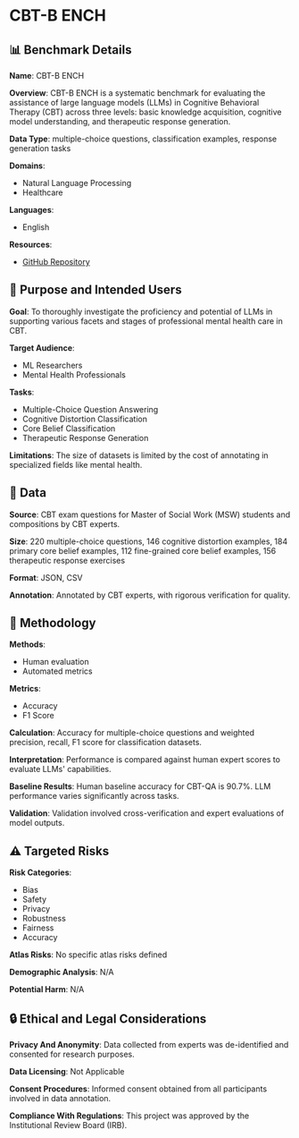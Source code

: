 # CBT-B ENCH

## 📊 Benchmark Details

**Name**: CBT-B ENCH

**Overview**: CBT-B ENCH is a systematic benchmark for evaluating the assistance of large language models (LLMs) in Cognitive Behavioral Therapy (CBT) across three levels: basic knowledge acquisition, cognitive model understanding, and therapeutic response generation.

**Data Type**: multiple-choice questions, classification examples, response generation tasks

**Domains**:
- Natural Language Processing
- Healthcare

**Languages**:
- English

**Resources**:
- [GitHub Repository](https://github.com/mianzhang/CBT-Bench)

## 🎯 Purpose and Intended Users

**Goal**: To thoroughly investigate the proficiency and potential of LLMs in supporting various facets and stages of professional mental health care in CBT.

**Target Audience**:
- ML Researchers
- Mental Health Professionals

**Tasks**:
- Multiple-Choice Question Answering
- Cognitive Distortion Classification
- Core Belief Classification
- Therapeutic Response Generation

**Limitations**: The size of datasets is limited by the cost of annotating in specialized fields like mental health.

## 💾 Data

**Source**: CBT exam questions for Master of Social Work (MSW) students and compositions by CBT experts.

**Size**: 220 multiple-choice questions, 146 cognitive distortion examples, 184 primary core belief examples, 112 fine-grained core belief examples, 156 therapeutic response exercises

**Format**: JSON, CSV

**Annotation**: Annotated by CBT experts, with rigorous verification for quality.

## 🔬 Methodology

**Methods**:
- Human evaluation
- Automated metrics

**Metrics**:
- Accuracy
- F1 Score

**Calculation**: Accuracy for multiple-choice questions and weighted precision, recall, F1 score for classification datasets.

**Interpretation**: Performance is compared against human expert scores to evaluate LLMs' capabilities.

**Baseline Results**: Human baseline accuracy for CBT-QA is 90.7%. LLM performance varies significantly across tasks.

**Validation**: Validation involved cross-verification and expert evaluations of model outputs.

## ⚠️ Targeted Risks

**Risk Categories**:
- Bias
- Safety
- Privacy
- Robustness
- Fairness
- Accuracy

**Atlas Risks**:
No specific atlas risks defined

**Demographic Analysis**: N/A

**Potential Harm**: N/A

## 🔒 Ethical and Legal Considerations

**Privacy And Anonymity**: Data collected from experts was de-identified and consented for research purposes.

**Data Licensing**: Not Applicable

**Consent Procedures**: Informed consent obtained from all participants involved in data annotation.

**Compliance With Regulations**: This project was approved by the Institutional Review Board (IRB).
